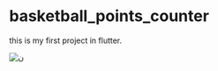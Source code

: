 # basketball_points_counter
this is my first project in flutter.

![ن](https://www.raed.net/img?id=608971)
